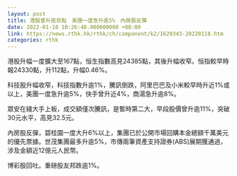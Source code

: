 ```yaml
---
layout: post
title: 港股曾升逾百點　美團一度急升逾5%　內房股反彈
date: 2022-01-18 10:26:48.000000000 +08:00
link: https://news.rthk.hk/rthk/ch/component/k2/1629343-20220118.htm
categories: rthk
---
```


港股升幅一度擴大至167點，恒生指數高見24385點，其後升幅收窄。恒指較早時報24330點，升112點，升幅0.46%。

科技股升幅收窄，科技指數升逾1%，騰訊倒跌，阿里巴巴及小米較早時升近1%或以上，美團一度急升逾5%，快手曾升近4%，商湯急升逾8%。

眾安在綫大手上板，成交額僅次騰訊，是暫時第二大，早段股價曾升逾11%，突破30元水平，高見32.5元。

內房股反彈，碧桂園一度大升6%以上，集團已於公開市場回購本金總額千萬美元的優先票據。世茂集團最多升逾5%，市傳兩筆資產支持證券(ABS)展期獲通過，涉及金額近12億元人民幣。

博彩股回吐。重磅股友邦跌逾1%。
